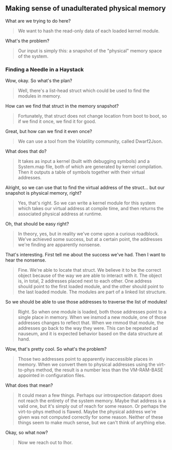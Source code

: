 ## Making sense of unadulterated physical memory

What are we trying to do here?
> We want to hash the read-only data of each loaded kernel module.

What's the problem?
> Our input is simply this: a snapshot of the "physical" memory space of the system.

### Finding a Needle in a Haystack

Wow, okay. So what's the plan?
> Well, there's a list-head struct which could be used to find the modules in memory.

How can we find that struct in the memory snapshot?
> Fortunately, that struct does not change location from boot to boot, so if we find it once, we find it for good.

Great, but how can we find it even once?
> We can use a tool from the Volatility community, called Dwarf2Json.

What does that do?
> It takes as input a kernel (built with debugging symbols) and a System.map
> file, both of which are generated by kernel compilation. Then it outputs a
> table of symbols together with their virtual addresses.

Alright, so we can use that to find the virtual address of the struct... but our snapshot is physical memory, right?
> Yes, that's right. So we can write a kernel module for this system which
> takes our virtual address at compile time, and then returns the associated
> physical address at runtime.

Oh, that should be easy right?
> In theory, yes, but in reality we've come upon a curious roadblock. We've
> achieved some success, but at a certain point, the addresses we're finding
> are apparently nonsense.

That's interesting. First tell me about the success we've had. Then I want to hear the nonsense.
> Fine. We're able to locate that struct. We believe it to be the correct
> object because of the way we are able to interact with it. The object is, in
> total, 2 addresses placed next to each other. One address should point to the
> first loaded module, and the other should point to the last loaded module.
> The modules are part of a linked list structure.

So we should be able to use those addresses to traverse the list of modules!
> Right. So when one module is loaded, both those addresses point to a single
> place in memory. When we insmod a new module, one of those addresses changes
> to reflect that. When we rmmod that module, the addresses go back to the way
> they were. This can be repeated ad nauseum, and it is expected behavior based
> on the data structure at hand.

Wow, that's pretty cool. So what's the problem?
> Those two addresses point to apparently inaccessible places in memory. When
> we convert them to physical addresses using the virt-to-phys method, the
> result is a number less than the VM-RAM-BASE appointed in configuration
> files.

What does that mean?
> It could mean a few things. Perhaps our introspection dataport does not reach
> the entirety of the system memory. Maybe that address is a valid one, but
> it's simply out of reach for some reason. Or perhaps the virt-to-phys method
> is flawed. Maybe the physical address we're given was not computed correctly
> for some reason. Neither of these things seem to make much sense, but we
> can't think of anything else.

Okay, so what now?
> Now we reach out to Ihor.
